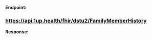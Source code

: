 **Endpoint:**

### https://api.1up.health/fhir/dstu2/FamilyMemberHistory

**Response:**

```json

```